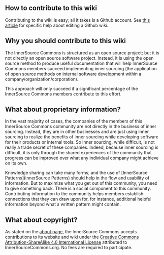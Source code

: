 ## How to contribute to this wiki
Contributing to the wiki is easy; all it takes is a Github account. See [this article](https://help.github.com/articles/about-github-wikis/) for specific help about editing a Github wiki.

## Why you should contribute to this wiki
The InnerSource Commons is structured as an open source project; but it is not directly an open source software project. Instead, it is using the open source method to produce useful documentation that will help InnerSource Commons members succeed implementing inner sourcing (the application of open source methods on internal software development within a company/organization/corporation).

This approach will only succeed if a significant percentage of the InnerSource Commons members contribute to this effort.

## What about proprietary information?
In the vast majority of cases, the companies of the members of this InnerSource Commons community are not directly in the business of inner sourcing. Instead, they are in other businesses and are just using inner sourcing to realize the benefits of inner sourcing while developing software for their products or internal tools. So inner sourcing, while difficult, is not really a trade secret of these companies. Indeed, because inner sourcing is difficult, it is only through the shared experiences of the community that progress can be improved over what any individual company might achieve on its own.

Knowledge sharing can take many forms; and the use of [InnerSource Patterns](InnerSource Patterns) should help in the flow and usability of information. But to maximize what you get out of this community, you need to give something back. There is a social component to this community. Contributing information to the community helps members establish connections that they can draw upon for, for instance, additional helpful information beyond what a written pattern might contain.

## What about copyright?
As stated on the [about page](http://paypal.github.io/InnerSourceCommons/about/), the InnerSource Commons accepts contributions to its website and wiki under the [Creative Commons Attribution-ShareAlike 4.0 International License](http://creativecommons.org/licenses/by-sa/4.0/) attributed to InnerSourceCommons.org. No fees are required to participate.
